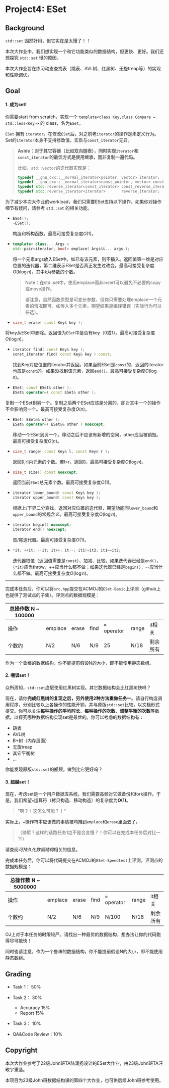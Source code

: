 # Project4: ESet

## Background

`std::set` 固然好用，但它实在是太慢了！！

本次大作业中，我们想实现一个和它功能类似的数据结构，但更快、更好。我们还想探究 `std::set` 慢的原因。

本次大作业旨在练习动态查找表（跳表、AVL树、红黑树、无旋treap等）的实现和性能调优。

## Goal

#### 1. 成为set!

你需要start from scratch，实现一个 `template<class Key,class Compare = std::less<Key>>` 的 class，名为`ESet`。

`ESet` 拥有 `iterator`。在修改`ESet`后，对之前老`iterator`的操作是未定义行为。Set的`iterator`本身不支持修改值，实质与`const_iterator`无异。

> **Aside：对于其它容器（比如双向链表），同时实现`iterator`和`const_iterator`的最佳方式是使用继承，而非复制一遍代码。**
>
> 比如，`std::vector`的迭代器实现是：
>
> ```c++
> typedef __gnu_cxx::__normal_iterator<pointer, vector> iterator;
> typedef __gnu_cxx::__normal_iterator<const_pointer, vector> const_iterator;
> typedef std::reverse_iterator<const_iterator>	const_reverse_iterator;
> typedef std::reverse_iterator<iterator>		reverse_iterator;
> ```



为了减少本次大作业的workload，我们只需要ESet支持以下操作。如果你对操作细节有疑问，请参考 `std::set` 的相关功能。

- ```C++
  ESet();
  ~ESet();
  ```

  构造和析构函数。最高可接受复杂度$O(1)$。

  

- ```c++
  template< class... Args >
  std::pair<iterator, bool> emplace( Args&&... args ); 
  ```

  将一个元素args放入ESet中。如已有该元素，则不插入。返回值第一维是对应位置的迭代器，第二维表示ESet是否真正发生过改变。最高可接受复杂度$O(k\log n)$，其中`k`为参数的个数。

  > Note：在std::set中，使用emplace而非insert可以避免不必要的copy或move操作。
  >
  > 请注意，虽然函数原型是可变长参数，但你只需要处理emplace一个元素的情况即可。如传入多个元素，期望结果是编译错误（实际行为可以任选）。



- 	```c++
	size_t erase( const Key& key );
	```

  将key从ESet中删除。返回值为`ESet`中是否有key（0或1）。最高可接受复杂度$O(\log n)$。

  

- ```c++
  iterator find( const Key& key );
  const_iterator find( const Key& key ) const;
  ```
  
  找到Key对应位置的iterator并返回。如果当前ESet是`const`的，返回的iterator也应是`const`的。如果没找到该元素，返回`end()`。最高可接受复杂度$O(\log n)$。
  
  
  
- ```C++
  ESet( const ESet& other );
  ESet& operator=( const ESet& other );
  ```

​		复制一个ESet到另一个。复制之后两个ESet应该是分离的，即对其中一个的操作不会影响另一个。最高可接受复杂度$O(n)$。



- ```c++
  ESet( ESet&& other );
  ESet& operator=( ESet&& other ) noexcept;
  ```
  
  移动一个ESet到另一个。移动之后不应该有新增的空间，other应当被销毁。最高可接受复杂度$O(n)$。
  
  
  
- ```c++
  size_t range( const Key& l, const Key& r );
  ```

  返回[l,r]内元素的个数。若l>r，返回0。最高可接受复杂度$O(\log n)$。

  
  
- ```c++
  size_t size() const noexcept;
  ```

  返回当前`ESet`总元素个数。最高可接受复杂度$O(1)$。
  
  
  
- ```c++
  iterator lower_bound( const Key& key );
  iterator upper_bound( const Key& key );
  ```
  
  根据上/下界二分查找，返回对应位置的迭代器，期望功能同`lower_bound`和`upper_bound`的常规含义。最高可接受复杂度$O(\log n)$。

  

- ```c++
  iterator begin() noexcept;
  iterator end() noexcept;
  ```
  
  首/尾迭代器。最高可接受复杂度$O(1)$。



- ```C++
  *it; ++it; --it; it++; it--; it1!=it2; it1==it2;
  ```

	迭代器取值（返回值需要是`const`）、加减、比较。如果迭代器已经是`end()`，`(*it)`应当throw，++应当什么都不做；如果迭代器已经是`begin()`，--应当什么都不做。最高可接受复杂度$O(\log n)$。

------

完成本任务后，你可以将`src.hpp`提交在ACMOJ的`ESet-Basic`上评测（github上也提供了测试点的子集）。评测点的数据规模是：

| 总操作数 N ~ 100000 |         |       |      |              |       |          |
| ------------------- | ------- | ----- | ---- | ------------ | ----- | -------- |
| 操作                | emplace | erase | find | `=` operator | range | it相关   |
| 个数约              | N/2     | N/6   | N/9  | 25           | N/18  | 剩余所有 |

作为一个鲁棒的数据结构，你不能提前假设N的大小，即不能使用静态数组。



#### 2. 嘲讽set！

众所周知，`std::set`底层使用红黑树实现。其它数据结构会比红黑树快吗？

现在，请你**完成红黑树的复现之后，另外使用2种方法重做任务一**。请自行构造调用程序，分别比较以上各操作的性能开销，并与原版`std::set`比较，以文档形式提交。你可以关注**每种操作的平均时长**、**每种操作的次数**、**调整平衡的次数**等数据，以探究哪种数据结构实现set是最优的。你可以考虑的数据结构有：

- 跳表
- AVL树
- B+树（内存层面）
- 无旋treap
- 其它平衡树
- ...

你能发现原版`std::set`的瓶颈，做到比它更好吗？



#### 3. 超越set！

现在，考虑set是一个用户数据库系统，我们需要高频对它做备份和fork操作。于是，我们希望`=`运算符（拷贝构造、移动构造）的复杂度为$\textbf{O(1)}$。

>  ”啊？！这怎么可能？！“

实际上，`=`操作符本应该做的事情被均摊到`emplace`和`erase`里面去了。

> （纳尼？这样的话跑任务1岂不是会变慢？！你可以在完成本任务后对比一下）

请查阅*可持久化数据结构*相关的信息。

完成本任务后，你可以将代码提交在ACMOJ的`ESet-Speedtest`上评测。评测点的数据规模是：

| 总操作数 N ~ 5000000 |         |       |      |              |       |          |
| -------------------- | ------- | ----- | ---- | ------------ | ----- | -------- |
| 操作                 | emplace | erase | find | `=` operator | range | it相关   |
| 个数约               | N/2     | N/6   | N/9  | N/100        | N/18  | 剩余所有 |

OJ上对于本任务的时限较严。请找出一种最优的数据结构，想办法让你的代码跑得尽可能快！

同时也请注意，作为一个鲁棒的数据结构，你不能提前假设N的大小，即不能使用静态数组。

## Grading

- Task 1： 50%

- Task 2： 30%
  - Accuracy 15%
  - Report 15%
- Task 3： 10%
- QA&Code Review：10%

## Copyright

本次大作业参考了22级John班TA陆潇扬设计的ESet大作业，由23级John班TA汪畋宇重造。

本项目为23级John班数据结构课的第四个大作业，也可供后续John班参考使用。


